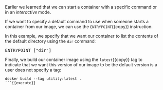 Earlier we learned that we can start a container with a specific command or in an *interactive* mode.

If we want to specify a default command to use when someone starts a container from our image, we can use the ``ENTRYPOINT``{{copy}} instruction.

In this example, we specify that we want our container to list the contents of the default directory using the ``dir`` command:

<pre class="file" data-filename="Dockerfile" data-target="append">
ENTRYPOINT ["dir"]
</pre>

Finally, we build our container image using the ``latest``{{copy}} tag to indicate that we want this version of our image to be the default version is a user does not specify a tag:

```
docker build --tag utility:latest .
```{{execute}}

